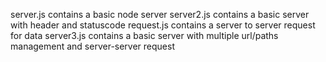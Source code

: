 server.js contains a basic node server
server2.js contains a basic server with header and statuscode
request.js contains a server to server request for data
server3.js contains a basic server with multiple url/paths management and server-server request 
